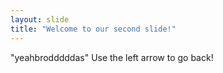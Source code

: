 ```yaml
---
layout: slide
title: "Welcome to our second slide!"
---
```

"yeahbrodddddas"
Use the left arrow to go back!
